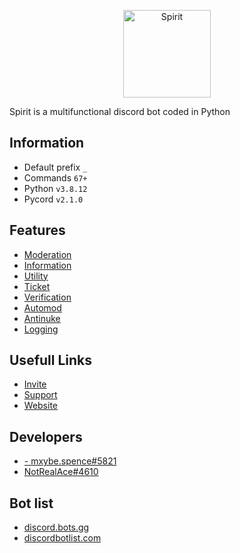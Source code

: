 <p align="center">
  <a href="https://discordapp.com/oauth2/authorize?client_id=1005149276042690672&scope=bot+applications.commands&permissions=8">
    <img
      alt="Spirit"
      src="https://images-ext-2.discordapp.net/external/PiNeBDVQiDgb1CIHGIXzd8h6JOySl93ie86hWZpzJO4/%3Fsize%3D1024/https/cdn.discordapp.com/avatars/1005149276042690672/f22f32ef1bfc2fb00c4cbc46cf4e0e0f.png"
      width="140"
    />
  </a>
</p>
Spirit is a multifunctional discord bot coded in Python

## Information
* Default prefix `_`<br>
* Commands `67+`
* Python `v3.8.12`
* Pycord `v2.1.0`

## Features

- [Moderation](https://github.com/Spence9/Spirit/wiki/moderation)<br>
- [Information](https://github.com/Spence9/Spirit/wiki/information)<br>
- [Utility](https://github.com/Spence9/Spirit/wiki/utility)<br>
- [Ticket](https://github.com/Spence9/Spirit/wiki/ticket)<br>
- [Verification](https://github.com/Spence9/Spirit/wiki/verification)<br>
- [Automod](https://github.com/Spence9/Spirit/wiki/automod)<br>
- [Antinuke](https://github.com/Spence9/Spirit/wiki/antinuke)<br>
- [Logging](https://github.com/Spence9/Spirit/wiki/logging)

## Usefull Links

- [Invite](https://discordapp.com/oauth2/authorize?client_id=1005149276042690672&scope=bot+applications.commands&permissions=8)<br>
- [Support](https://discord.gg/programmer)
- [Website](https://spirit-hq.github.io/)

## Developers
- [- mxybe.spence#5821](https://discord.com/users/971351289306947594)<br>
- [NotRealAce#4610](https://discord.com/users/1004931460681171026)

## Bot list
- [discord.bots.gg](https://discord.bots.gg/bots/1005149276042690672)<br>
- [discordbotlist.com](https://discordbotlist.com/bots/spirit-3699)
